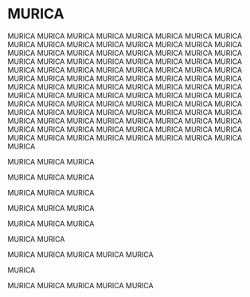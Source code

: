 # MURICA
MURICA MURICA MURICA MURICA MURICA MURICA MURICA MURICA MURICA MURICA MURICA MURICA MURICA MURICA MURICA MURICA MURICA MURICA MURICA MURICA MURICA MURICA MURICA MURICA MURICA MURICA MURICA MURICA MURICA MURICA MURICA MURICA MURICA MURICA MURICA MURICA MURICA MURICA MURICA MURICA MURICA MURICA MURICA MURICA MURICA MURICA MURICA MURICA MURICA MURICA MURICA MURICA MURICA MURICA MURICA MURICA MURICA MURICA MURICA MURICA MURICA MURICA MURICA MURICA MURICA MURICA MURICA MURICA MURICA MURICA 
MURICA MURICA 
MURICA 
MURICA MURICA 
MURICA 
MURICA 
MURICA 
MURICA 
MURICA 
MURICA 
MURICA 
MURICA 
MURICA 
MURICA 
MURICA 
MURICA 
MURICA 
MURICA 
MURICA 
MURICA MURICA MURICA MURICA MURICA MURICA MURICA 
MURICA 
MURICA 
MURICA 
MURICA 
MURICA MURICA 
MURICA 
MURICA 

MURICA 
MURICA 
MURICA 

MURICA 
MURICA 
MURICA 

MURICA 
MURICA 
MURICA 

MURICA 
MURICA 
MURICA 

MURICA 
MURICA 
MURICA 

MURICA 
MURICA 

MURICA 
MURICA 
MURICA 
MURICA 
MURICA 

MURICA 

MURICA MURICA MURICA MURICA MURICA 
